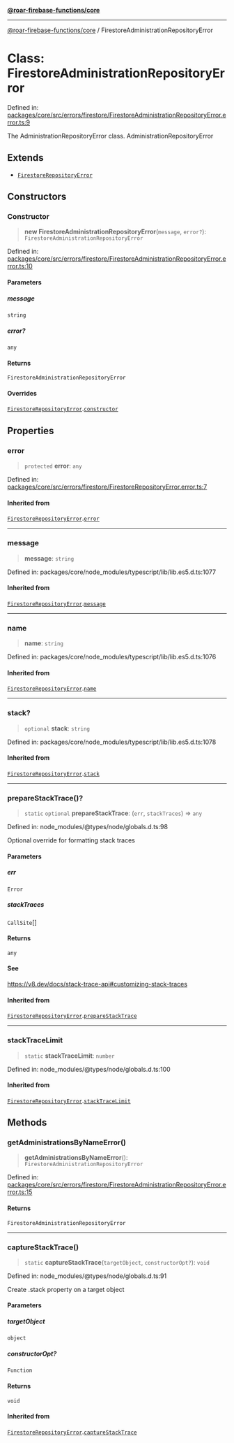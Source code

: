 [**@roar-firebase-functions/core**](../README.md)

***

[@roar-firebase-functions/core](../README.md) / FirestoreAdministrationRepositoryError

# Class: FirestoreAdministrationRepositoryError

Defined in: [packages/core/src/errors/firestore/FirestoreAdministrationRepositoryError.error.ts:9](https://github.com/yeatmanlab/roar-firebase-functions/blob/24ea7b8e0f05ba2fca7d62901c43f15726f15a89/packages/core/src/errors/firestore/FirestoreAdministrationRepositoryError.error.ts#L9)

The AdministrationRepositoryError class.
 AdministrationRepositoryError

## Extends

- [`FirestoreRepositoryError`](FirestoreRepositoryError.md)

## Constructors

### Constructor

> **new FirestoreAdministrationRepositoryError**(`message`, `error?`): `FirestoreAdministrationRepositoryError`

Defined in: [packages/core/src/errors/firestore/FirestoreAdministrationRepositoryError.error.ts:10](https://github.com/yeatmanlab/roar-firebase-functions/blob/24ea7b8e0f05ba2fca7d62901c43f15726f15a89/packages/core/src/errors/firestore/FirestoreAdministrationRepositoryError.error.ts#L10)

#### Parameters

##### message

`string`

##### error?

`any`

#### Returns

`FirestoreAdministrationRepositoryError`

#### Overrides

[`FirestoreRepositoryError`](FirestoreRepositoryError.md).[`constructor`](FirestoreRepositoryError.md#constructor)

## Properties

### error

> `protected` **error**: `any`

Defined in: [packages/core/src/errors/firestore/FirestoreRepositoryError.error.ts:7](https://github.com/yeatmanlab/roar-firebase-functions/blob/24ea7b8e0f05ba2fca7d62901c43f15726f15a89/packages/core/src/errors/firestore/FirestoreRepositoryError.error.ts#L7)

#### Inherited from

[`FirestoreRepositoryError`](FirestoreRepositoryError.md).[`error`](FirestoreRepositoryError.md#error)

***

### message

> **message**: `string`

Defined in: packages/core/node\_modules/typescript/lib/lib.es5.d.ts:1077

#### Inherited from

[`FirestoreRepositoryError`](FirestoreRepositoryError.md).[`message`](FirestoreRepositoryError.md#message)

***

### name

> **name**: `string`

Defined in: packages/core/node\_modules/typescript/lib/lib.es5.d.ts:1076

#### Inherited from

[`FirestoreRepositoryError`](FirestoreRepositoryError.md).[`name`](FirestoreRepositoryError.md#name)

***

### stack?

> `optional` **stack**: `string`

Defined in: packages/core/node\_modules/typescript/lib/lib.es5.d.ts:1078

#### Inherited from

[`FirestoreRepositoryError`](FirestoreRepositoryError.md).[`stack`](FirestoreRepositoryError.md#stack)

***

### prepareStackTrace()?

> `static` `optional` **prepareStackTrace**: (`err`, `stackTraces`) => `any`

Defined in: node\_modules/@types/node/globals.d.ts:98

Optional override for formatting stack traces

#### Parameters

##### err

`Error`

##### stackTraces

`CallSite`[]

#### Returns

`any`

#### See

https://v8.dev/docs/stack-trace-api#customizing-stack-traces

#### Inherited from

[`FirestoreRepositoryError`](FirestoreRepositoryError.md).[`prepareStackTrace`](FirestoreRepositoryError.md#preparestacktrace)

***

### stackTraceLimit

> `static` **stackTraceLimit**: `number`

Defined in: node\_modules/@types/node/globals.d.ts:100

#### Inherited from

[`FirestoreRepositoryError`](FirestoreRepositoryError.md).[`stackTraceLimit`](FirestoreRepositoryError.md#stacktracelimit)

## Methods

### getAdministrationsByNameError()

> **getAdministrationsByNameError**(): `FirestoreAdministrationRepositoryError`

Defined in: [packages/core/src/errors/firestore/FirestoreAdministrationRepositoryError.error.ts:15](https://github.com/yeatmanlab/roar-firebase-functions/blob/24ea7b8e0f05ba2fca7d62901c43f15726f15a89/packages/core/src/errors/firestore/FirestoreAdministrationRepositoryError.error.ts#L15)

#### Returns

`FirestoreAdministrationRepositoryError`

***

### captureStackTrace()

> `static` **captureStackTrace**(`targetObject`, `constructorOpt?`): `void`

Defined in: node\_modules/@types/node/globals.d.ts:91

Create .stack property on a target object

#### Parameters

##### targetObject

`object`

##### constructorOpt?

`Function`

#### Returns

`void`

#### Inherited from

[`FirestoreRepositoryError`](FirestoreRepositoryError.md).[`captureStackTrace`](FirestoreRepositoryError.md#capturestacktrace)
